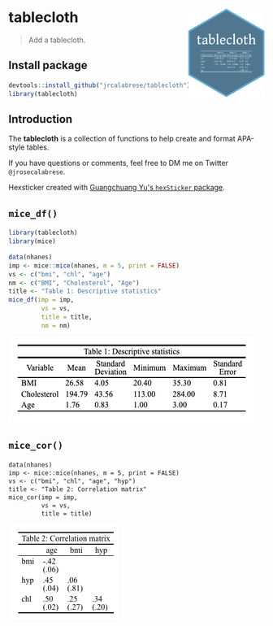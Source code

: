 # tablecloth <img src="man/figures/sticker.png" align="right" width="150" /> 

> Add a tablecloth.

## Install package

``` r
devtools::install_github("jrcalabrese/tablecloth")
library(tablecloth)
```

## Introduction

The **tablecloth** is a collection of functions to help create and format APA-style tables.

If you have questions or comments, feel free to DM me on Twitter `@jrosecalabrese`.

Hexsticker created with [Guangchuang Yu's `hexSticker` package](https://github.com/GuangchuangYu/hexSticker). 

## `mice_df()`

``` r
library(tablecloth)
library(mice)
```

``` r
data(nhanes)
imp <- mice::mice(nhanes, m = 5, print = FALSE)
vs <- c("bmi", "chl", "age")
nm <- c("BMI", "Cholesterol", "Age")
title <- "Table 1: Descriptive statistics"
mice_df(imp = imp,
         vs = vs,
         title = title,
         nm = nm)
```

<img src="man/figures/mice_df_img.png">

## `mice_cor()`

```{r}
data(nhanes)
imp <- mice::mice(nhanes, m = 5, print = FALSE)
vs <- c("bmi", "chl", "age", "hyp")
title <- "Table 2: Correlation matrix"
mice_cor(imp = imp,
         vs = vs,
         title = title)
```

<img src="man/figures/mice_cor_img.png">
